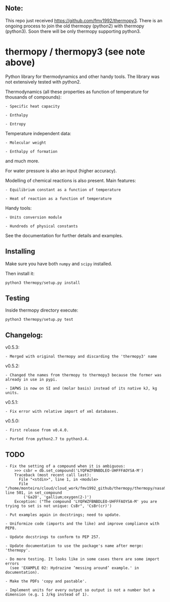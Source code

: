 ## Note:

This repo just received https://github.com/fmv1992/thermopy3. There is an
ongoing process to join the old thermopy (python2) with thermopy (python3).
Soon there will be only thermopy supporting python3.

# thermopy / thermopy3 (see note above)

Python library for thermodynamics and other handy tools. The library was not extensively tested
with python2.

Thermodynamics (all these properties as function of temperature for thousands of compounds):

	- Specific heat capacity

	- Enthalpy

	- Entropy


Temperature independent data:

	- Molecular weight

	- Enthalpy of formation


and much more.

For water pressure is also an input (higher accuracy).

Modelling of chemical reactions is also present. Main features:

	- Equilibrium constant as a function of temperature

	- Heat of reaction as a function of temperature


Handy tools:

	- Units conversion module

	- Hundreds of physical constants


See the documentation for further details and examples.

## Installing
Make sure you have both `numpy` and `scipy` installed.

Then install it:
```
python3 thermopy/setup.py install
```
## Testing

Inside thermopy directory execute:
```
python3 thermopy/setup.py test
```

## Changelog:

v0.5.3:
	
	- Merged with original thermopy and discarding the 'thermopy3' name

v0.5.2:

    - Changed the names from thermopy to thermopy3 because the former was already in use in pypi.
    
    - IAPWS is now on SI and (molar basis) instead of its native kJ, kg units.

v0.5.1:

	- Fix error with relative import of xml databases.

v0.5.0:

	- First release from v0.4.0.
	
	- Ported from python2.7 to python3.4.

## TODO

	- Fix the setting of a compound when it is ambiguous:
		>>> csbr = db.set_compound('LYQFWZFBNBDLEO-UHFFFAOYSA-M')
		Traceback (most recent call last):
		  File "<stdin>", line 1, in <module>
		  File "/home/monteiro/cloud/cloud_work/fmv1992_github/thermopy/thermopy/nasa9polynomials.py", line 501, in set_compound
			('Ga2O', 'gallium;oxygen(2-)')
		Exception: ("The compound 'LYQFWZFBNBDLEO-UHFFFAOYSA-M' you are trying to set is not unique: CsBr", 'CsBr(cr)')

	- Put examples again in docstrings; need to update.

	- Uniformize code (imports and the like) and improve compliance with PEP8.

	- Update docstrings to conform to PEP 257.

	- Update documentation to use the package's name after merge: 'thermopy'.

	- Do more testing. It looks like in some cases there are some import errors
	  (see 'EXAMPLE 02: Hydrazine ’messing around’ example.' in documentation). 

	- Make the PDFs 'copy and pastable'.

    - Implement units for every output so output is not a number but a dimension (e.g. 1 J/kg instead of 1).

